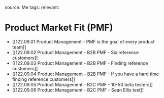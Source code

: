 source: Me
tags:
relevant:

# Product Market Fit (PMF)

- [[122.09.01 Product Management - PMF is the goal of every product team]]
- [[122.09.02 Product Management - B2B PMF - Six reference customers]]
- [[122.09.03 Product Management - B2B PMF - Finding reference customers]]
- [[122.09.04 Product Management - B2B PMF - If you have a hard time finding reference customers]]
- [[122.09.05 Product Management - B2C PMF - 10-50 beta testers]]
- [[122.09.06 Product Management - B2C PMF - Sean Ellis test]]